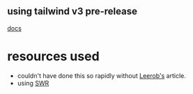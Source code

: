 ## using tailwind v3 pre-release
[docs](https://github.com/tailwindlabs/tailwindcss/releases/tag/v3.0.0-alpha.1)

# resources used
- couldn't have done this so rapidly without [Leerob's](https://leerob.io/snippets/spotify) article.
- using [SWR](https://leerob.io/blog/fetching-data-with-swr#consuming-the-data)